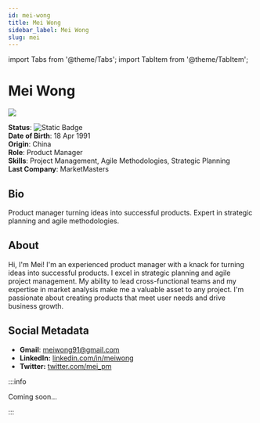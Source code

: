 ```yaml
---
id: mei-wong
title: Mei Wong
sidebar_label: Mei Wong
slug: mei
---
```


import Tabs from '@theme/Tabs';
import TabItem from '@theme/TabItem';

# Mei Wong

<Tabs>
<TabItem value="overview" label="Overview" default>

<img src="/squadx/img/mei-wong.jpeg" class="avatar__photo avatar__photo--xl margin-bottom--md" />

**Status**: ![Static Badge](https://img.shields.io/badge/Not%20Ready-no?color=ff0000)  
**Date of Birth**: 18 Apr 1991  
**Origin**: China  
**Role**: Product Manager  
**Skills**: Project Management, Agile Methodologies, Strategic Planning  
**Last Company**: MarketMasters

## Bio

Product manager turning ideas into successful products. Expert in strategic planning and agile methodologies.

## About

Hi, I'm Mei! I'm an experienced product manager with a knack for turning ideas into successful products. I excel in strategic planning and agile project management. My ability to lead cross-functional teams and my expertise in market analysis make me a valuable asset to any project. I'm passionate about creating products that meet user needs and drive business growth.

## Social Metadata

- **Gmail**: meiwong91@gmail.com
- **LinkedIn:** [linkedin.com/in/meiwong](https://linkedin.com/in/meiwong)
- **Twitter:** [twitter.com/mei_pm](https://twitter.com/mei_pm)

</TabItem>

<TabItem value="chat" label="Chat" default>

:::info

Coming soon...

:::

</TabItem>
</Tabs>
